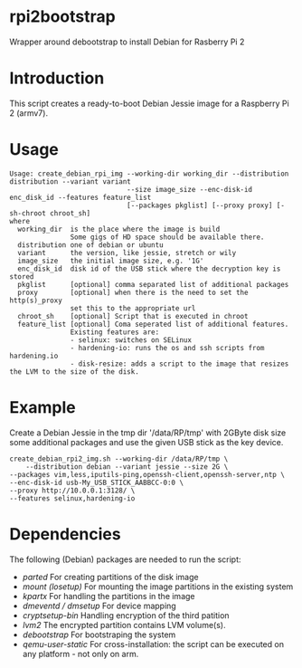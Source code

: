 # rpi2bootstrap
Wrapper around debootstrap to install Debian for Rasberry Pi 2

# Introduction
This script creates a ready-to-boot Debian Jessie image
for a Raspberry Pi 2 (armv7).

# Usage

    Usage: create_debian_rpi_img --working-dir working_dir --distribution distribution --variant variant
                                 --size image_size --enc-disk-id enc_disk_id --features feature_list
                                 [--packages pkglist] [--proxy proxy] [-sh-chroot chroot_sh]
    where
      working_dir  is the place where the image is build
                   Some gigs of HD space should be available there.
      distribution one of debian or ubuntu
      variant      the version, like jessie, stretch or wily
      image_size   the initial image size, e.g. '1G'
      enc_disk_id  disk id of the USB stick where the decryption key is stored
      pkglist      [optional] comma separated list of additional packages
      proxy        [optional] when there is the need to set the http(s)_proxy
                   set this to the appropriate url
      chroot_sh    [optional] Script that is executed in chroot
      feature_list [optional] Coma seperated list of additional features.
                   Existing features are:
                   - selinux: switches on SELinux
                   - hardening-io: runs the os and ssh scripts from hardening.io
                   - disk-resize: adds a script to the image that resizes the LVM to the size of the disk.

# Example

Create a Debian Jessie in the tmp dir '/data/RP/tmp' with 2GByte disk size
some additional packages and use the given USB stick as the key device.

    create_debian_rpi2_img.sh --working-dir /data/RP/tmp \
        --distribution debian --variant jessie --size 2G \
	--packages vim,less,iputils-ping,openssh-client,openssh-server,ntp \
	--enc-disk-id usb-My_USB_STICK_AABBCC-0:0 \
	--proxy http://10.0.0.1:3128/ \
	--features selinux,hardening-io

# Dependencies

The following (Debian) packages are needed to run the script:

* *parted*
  For creating partitions of the disk image
* *mount (losetup)*
  For mounting the image partitions in the existing system
* *kpartx*
  For handling the partitions in the image
* *dmeventd / dmsetup*
  For device mapping
* *cryptsetup-bin*
  Handling encryption of the third patition
* *lvm2*
  The encrypted partition contains LVM volume(s).
* *debootstrap*
  For bootstraping the system
* *qemu-user-static*
  For cross-installation: the script can be executed on any
  platform - not only on arm.

